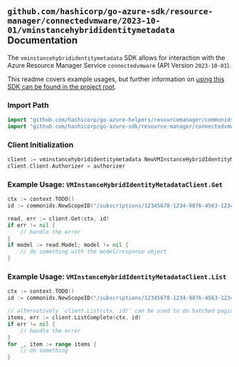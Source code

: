 
## `github.com/hashicorp/go-azure-sdk/resource-manager/connectedvmware/2023-10-01/vminstancehybrididentitymetadata` Documentation

The `vminstancehybrididentitymetadata` SDK allows for interaction with the Azure Resource Manager Service `connectedvmware` (API Version `2023-10-01`).

This readme covers example usages, but further information on [using this SDK can be found in the project root](https://github.com/hashicorp/go-azure-sdk/tree/main/docs).

### Import Path

```go
import "github.com/hashicorp/go-azure-helpers/resourcemanager/commonids"
import "github.com/hashicorp/go-azure-sdk/resource-manager/connectedvmware/2023-10-01/vminstancehybrididentitymetadata"
```


### Client Initialization

```go
client := vminstancehybrididentitymetadata.NewVMInstanceHybridIdentityMetadataClientWithBaseURI("https://management.azure.com")
client.Client.Authorizer = authorizer
```


### Example Usage: `VMInstanceHybridIdentityMetadataClient.Get`

```go
ctx := context.TODO()
id := commonids.NewScopeID("/subscriptions/12345678-1234-9876-4563-123456789012/resourceGroups/some-resource-group")

read, err := client.Get(ctx, id)
if err != nil {
	// handle the error
}
if model := read.Model; model != nil {
	// do something with the model/response object
}
```


### Example Usage: `VMInstanceHybridIdentityMetadataClient.List`

```go
ctx := context.TODO()
id := commonids.NewScopeID("/subscriptions/12345678-1234-9876-4563-123456789012/resourceGroups/some-resource-group")

// alternatively `client.List(ctx, id)` can be used to do batched pagination
items, err := client.ListComplete(ctx, id)
if err != nil {
	// handle the error
}
for _, item := range items {
	// do something
}
```
